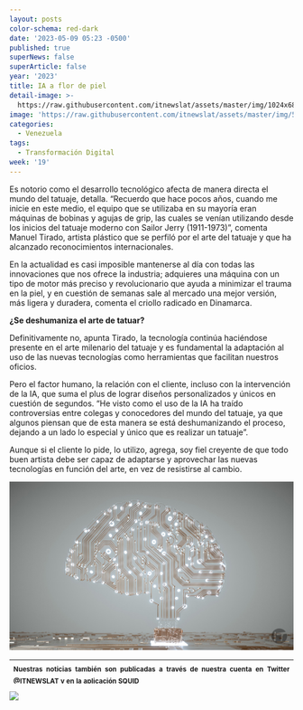 ```yaml
---
layout: posts
color-schema: red-dark
date: '2023-05-09 05:23 -0500'
published: true
superNews: false
superArticle: false
year: '2023'
title: IA a flor de piel
detail-image: >-
  https://raw.githubusercontent.com/itnewslat/assets/master/img/1024x680/AI-g.jpg
image: 'https://raw.githubusercontent.com/itnewslat/assets/master/img/540x320/AI-p.jpg'
categories:
  - Venezuela
tags:
  - Transformación Digital
week: '19'
---
```

Es notorio como el desarrollo tecnológico afecta de manera directa el mundo del tatuaje, detalla. “Recuerdo que hace pocos años, cuando me inicie en este medio, el equipo que se utilizaba en su mayoría eran máquinas de bobinas y agujas de grip, las cuales se venían utilizando desde los inicios del tatuaje moderno con Sailor Jerry (1911-1973)”, comenta Manuel Tirado, artista plástico que se perfiló por el arte del tatuaje y que ha alcanzado reconocimientos internacionales.
  
En la actualidad es casi imposible mantenerse al día con todas las innovaciones que nos ofrece la industria; adquieres una máquina con un tipo de motor más preciso y revolucionario que ayuda a minimizar el trauma en la piel, y en cuestión de semanas sale al mercado una mejor versión, más ligera y duradera, comenta el criollo radicado en Dinamarca. 

**¿Se deshumaniza el arte de tatuar?**
 
Definitivamente no, apunta Tirado, la tecnología continúa haciéndose presente en el arte milenario del tatuaje y es fundamental la adaptación al uso de las nuevas tecnologías como herramientas que facilitan nuestros oficios. 

Pero el factor humano, la relación con el cliente, incluso con la intervención de la IA, que suma el plus de lograr diseños personalizados y únicos en cuestión de segundos. “He visto como el uso de la IA ha traído controversias entre colegas y conocedores del  mundo del tatuaje, ya que algunos piensan que de esta manera se está deshumanizando el proceso, dejando a un lado lo especial y único que es realizar un tatuaje”.
 
Aunque si el cliente lo pide, lo utilizo, agrega, soy fiel creyente de que todo buen artista debe ser capaz de adaptarse y aprovechar las nuevas tecnologías en función del arte, en vez de resistirse al cambio.

![](https://raw.githubusercontent.com/itnewslat/assets/master/img/540x320/AI-p.jpg)

<table style="height: 42px;" width="569">
<tbody>
<tr>
<td style="text-align: justify;"><sub><strong>Nuestras noticias también son publicadas a través de nuestra cuenta en Twitter <a href="https://twitter.com/itnewslat?lang=es">@ITNEWSLAT</a> y en la aplicación <a href="https://squidapp.co/en/">SQUID</a></strong></sub></td>
</tr>
</tbody>
</table>
<img src="https://tracker.metricool.com/c3po.jpg?hash=56f88a41e39ab42c063cc51676587a04"/>
